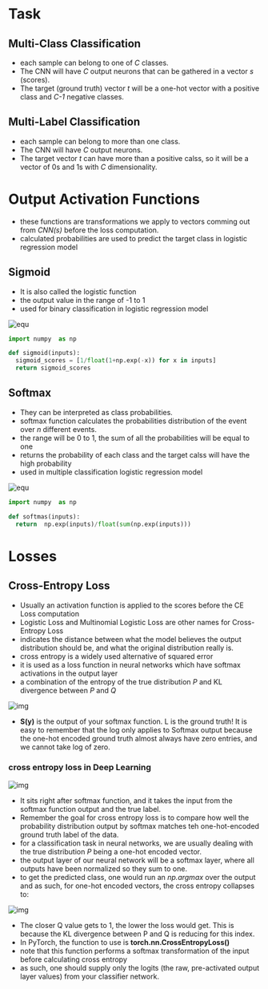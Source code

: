 

# Task
## Multi-Class Classification
- each sample can belong to one of *C* classes. 
- The CNN will have  *C* output neurons that can be gathered in a vector *s* (scores).
- The target (ground truth) vector *t* will be  a one-hot vector with a positive  class and *C-1* negative  classes.

## Multi-Label Classification
- each sample can belong  to more than  one  class.
- The CNN will have *C* output neurons. 
- The target vector *t* can have more  than  a  positive  calss, so it will be  a vector of  0s and 1s with *C* dimensionality.

# Output Activation Functions
- these  functions  are transformations we apply to vectors comming  out from *CNN(s)* before the loss computation.
- calculated probabilities are used to predict the  target class in  logistic regression model

## Sigmoid
- It is also called the logistic function
- the output value in the range of -1 to 1
- used for binary classification in logistic regression model

![equ](https://latex.codecogs.com/gif.latex?f(s_i)&space;=&space;1/(1&plus;e^{-s^i}))

```python
import numpy  as np

def sigmoid(inputs):
  sigmoid_scores = [1/float(1+np.exp(-x)) for x in inputs]
  return sigmoid_scores
```

## Softmax
- They can be  interpreted as class probabilities.
- softmax function calculates the probabilities distribution of the  event over *n* different events.
- the  range will be 0 to  1, the  sum of all the  probabilities will be  equal to one
- returns the  probability  of each class and the target calss will have the  high probability
- used in multiple classification logistic regression model

![equ](https://latex.codecogs.com/gif.latex?f(s_i)&space;=&space;\frac{e^{s^i}}{\sum_j^C{e^{s_j}}})

```python
import numpy  as np

def softmas(inputs):
  return  np.exp(inputs)/float(sum(np.exp(inputs)))
```

# Losses
## Cross-Entropy Loss
- Usually an activation function is applied to the scores before the CE Loss computation
- Logistic Loss and Multinomial Logistic Loss are other names for Cross-Entropy Loss
- indicates the  distance  between  what the  model believes the output distribution should be,  and  what  the  original distribution really is. 
- cross entropy is a widely used alternative of  squared error
- it is  used as  a loss function in neural networks which have softmax activations in the  output layer  
- a combination  of  the entropy of  the  true  distribution *P*  and KL divergence between *P* and *Q*

![img](https://miro.medium.com/max/1400/1*ETtY7KCrzAlOmLeyDWE4Xg.png)
- **S(y)** is the output of your softmax function. L is the ground truth! It is easy to  remember that the  log  only applies to Softmax output because the one-hot encoded ground truth almost  always have  zero entries, and we cannot take log  of zero. 

### cross entropy loss in Deep Learning  
![img](https://miro.medium.com/max/1400/1*70OE3A8sQn4Yl3VPTmChkA.png)
- It sits  right  after softmax function, and it  takes the input from the  softmax function output and the true label.  
- Remember the goal for cross entropy loss is to compare how  well  the  probability distribution output by softmax matches teh  one-hot-encoded  ground truth label of the  data. 
- for  a classification task in neural networks, we are  usually dealing  with the  true distribution *P*  being a one-hot  encoded vector. 
- the  output layer of our neural network  will be  a  softmax layer, where all  outputs  have been  normalized  so they  sum to one.
- to  get the  predicted class, one would run an *np.argmax* over the output and as such, for  one-hot encoded vectors, the cross entropy collapses to:

![img](https://latex.codecogs.com/gif.latex?H(p,q)&space;=&space;-\log&space;q(x_i))
- The closer  Q  value gets to 1, the  lower  the loss would get. This is because the  KL divergence between P and Q is reducing for this index. 
- In PyTorch, the function to use is  **torch.nn.CrossEntropyLoss()**
- note that this  function  performs a softmax transformation of the input  before calculating cross entropy 
- as such, one should supply only the  logits (the  raw, pre-activated  output  layer  values) from your classifier network.

